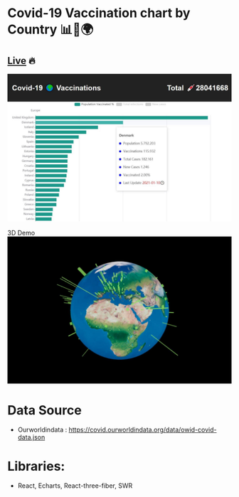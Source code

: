 # Covid-19 Vaccination chart by Country 📊💉🌍

## [Live](https://www.covidvaccination.tk) 🔥

![Demo](/public/vaccinations.jpg)

3D Demo
![Demo](/public/covidVaccinationGlobe.jpg)

# Data Source

- Ourworldindata : https://covid.ourworldindata.org/data/owid-covid-data.json

# Libraries:

- React, Echarts, React-three-fiber, SWR
